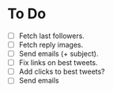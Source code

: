 # To Do

- [ ] Fetch last followers.
- [ ] Fetch reply images.
- [ ] Send emails (+ subject).
- [ ] Fix links on best tweets.
- [ ] Add clicks to best tweets?
- [ ] Send emails
